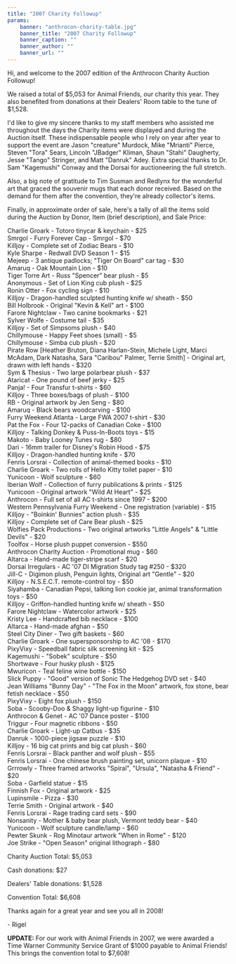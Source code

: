 ```yaml
---
title: "2007 Charity Followup"
params:
    banner: "anthrocon-charity-table.jpg"
    banner_title: "2007 Charity Followup"
    banner_caption: ""
    banner_author: ""
    banner_url: ""
---
```


Hi, and welcome to the 2007 edition of the Anthrocon Charity Auction Followup!

We raised a total of $5,053 for Animal Friends, our charity this year. They also benefited from donations at their Dealers' Room table to the tune of $1,528.

I'd like to give my sincere thanks to my staff members who assisted me throughout the days the Charity items were displayed and during the Auction itself. These indispensable people who I rely on year after year to support the event are Jason "creature" Murdock, Mike "Mrianti" Pierce, Steven "Tora" Sears, Lincoln "JBadger" Kliman, Shaun "Stahi" Daugherty, Jesse "Tango" Stringer, and Matt "Danruk" Adey. Extra special thanks to Dr. Sam "Kagemushi" Conway and the Dorsai for auctioneering the full stretch.

Also, a big note of gratitude to Tim Susman and Redlynx for the wonderful art that graced the souvenir mugs that each donor received. Based on the demand for them after the convention, they're already collector's items.

Finally, in approximate order of sale, here's a tally of all the items sold during the Auction by Donor, Item (brief description), and Sale Price:

Charlie Groark - Totoro tinycar & keychain - $25<br>
Smrgol - Furry Forever Cap - Smrgol - $70<br>
Killjoy - Complete set of Zodiac Bears - $10<br>
Kyle Sharpe - Redwall DVD Season 1 - $15<br>
Mejeep - 3 antique padlocks; "Tiger On Board" car tag - $30<br>
Amaruq - Oak Mountain Lion - $10<br>
Tiger Torre Art - Russ "Spencer" bear plush - $5<br>
Anonymous - Set of Lion King cub plush - $25<br>
Ronin Otter - Fox cycling sign - $10<br>
Killjoy - Dragon-handled sculpted hunting knife w/ sheath - $50<br>
Bill Holbrook - Original "Kevin & Kell" art - $100<br>
Farore Nightclaw - Two canine bookmarks - $21<br>
Sylver Wolfe - Costume tail - $35<br>
Killjoy - Set of Simpsoms plush - $40<br>
Chillymouse - Happy Feet shoes (small) - $5<br>
Chillymouse - Simba cub plush - $20<br>
Pirate Row [Heather Bruton, Diana Harlan-Stein, Michele Light, Marci McAdam, Dark Natasha, Sara "Caribou" Palmer, Terrie Smith] - Original art, drawn with left hands - $320<br>
Sym & Thesius - Two large polarbear plush - $37<br>
Ataricat - One pound of beef jerky - $25<br>
Panja! - Four Transfur t-shirts - $60<br>
Killjoy - Three boxes/bags of plush - $100<br>
RB - Original artwork by Jen Seng - $80<br>
Amaruq - Black bears woodcarving - $100<br>
Furry Weekend Atlanta - Large FWA 2007 t-shirt - $30<br>
Pat the Fox - Four 12-packs of Canadian Coke - $100<br>
Killjoy - Talking Donkey & Puss-In-Boots toys - $15<br>
Makoto - Baby Looney Tunes rug - $80<br>
Dari - 16mm trailer for Disney's Robin Hood - $75<br>
Killjoy - Dragon-handled hunting knife - $70<br>
Fenris Lorsrai - Collection of animal-themed books - $10<br>
Charlie Groark - Two rolls of Hello Kitty toilet paper - $10<br>
Yunicoon - Wolf sculpture - $60<br>
Iberian Wolf - Collection of furry publications & prints - $125<br>
Yunicoon - Original artwork "Wild At Heart" - $25<br>
Anthrocon - Full set of all AC t-shirts since 1997 - $200<br>
Western Pennsylvania Furry Weekend - One registration (variable) - $15<br>
Killjoy - "Boinkin' Bunnies" action plush - $35<br>
Killjoy - Complete set of Care Bear plush - $25<br>
Wolfies Pack Productions - Two original artworks "Little Angels" & "Little Devils" - $20<br>
Toolfox - Horse plush puppet conversion - $550<br>
Anthrocon Charity Auction - Promotional mug - $60<br>
Altarca - Hand-made tiger-stripe scarf - $20<br>
Dorsai Irregulars - AC '07 DI Migration Study tag #250 - $320<br>
Jill-C - Digimon plush, Penguin lights, Original art "Gentle" - $20<br>
Killjoy - N.S.E.C.T. remote-control toy - $50<br>
Siyahamba - Canadian Pepsi, talking lion cookie jar, animal transformation toys - $50<br>
Killjoy - Griffon-handled hunting knife w/ sheath - $50<br>
Farore Nightclaw - Watercolor artwork - $25<br>
Kristy Lee - Handcrafted bib necklace - $100<br>
Altarca - Hand-made afghan - $50<br>
Steel City Diner - Two gift baskets - $60<br>
Charlie Groark - One supersponsorship to AC '08 - $170<br>
PixyVixy - Speedball fabric silk screening kit - $25<br>
Kagemushi - "Sobek" sculpture - $50<br>
Shortwave - Four husky plush - $125<br>
Mwuricon - Teal feline wine bottle - $150<br>
Slick Puppy - "Good" version of Sonic The Hedgehog DVD set - $40<br>
Jean Williams "Bunny Day" - "The Fox in the Moon" artwork, fox stone, bear fetish necklace - $50<br>
PixyVixy - Eight fox plush - $150<br>
Soba - Scooby-Doo & Shaggy light-up figurine - $10<br>
Anthrocon & Genet - AC '07 Dance poster - $100<br>
Triggur - Four magnetic ribbons - $50<br>
Charlie Groark - Light-up Catbus - $35<br>
Danruk - 1000-piece jigsaw puzzle - $10<br>
Killjoy - 16 big cat prints and big cat plush - $60<br>
Fenris Lorsrai - Black panther and wolf plush - $55<br>
Fenris Lorsrai - One chinese brush painting set, unicorn plaque - $10<br>
Grrrowly - Three framed artworks "Spiral", "Ursula", "Natasha & Friend" - $20<br>
Soba - Garfield statue - $15<br>
Finnish Fox - Original artwork - $25<br>
Lupinsmile - Pizza - $30<br>
Terrie Smith - Original artwork - $40<br>
Fenris Lorsrai - Rage trading card sets - $90<br>
Nonsanity - Mother & baby bear plush, Vermont teddy bear - $40<br>
Yunicoon - Wolf sculpture candle/lamp - $60<br>
Pewter Skunk - Rog Minotaur artwork "When in Rome" - $120<br>
Joe Strike - "Open Season" original lithograph - $80

Charity Auction Total: $5,053

Cash donations: $27

Dealers' Table donations: $1,528

Convention Total: $6,608

Thanks again for a great year and see you all in 2008!

\- Rigel

**UPDATE:** For our work with Animal Friends in 2007, we were awarded a Time Warner Community Service Grant of $1000 payable to Animal Friends! This brings the convention total to $7,608!
